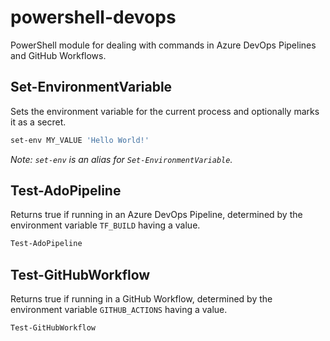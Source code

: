 # powershell-devops

PowerShell module for dealing with commands in Azure DevOps Pipelines and GitHub Workflows.

## Set-EnvironmentVariable

Sets the environment variable for the current process and optionally marks it as a secret.

```powershell
set-env MY_VALUE 'Hello World!'
```

*Note: `set-env` is an alias for `Set-EnvironmentVariable`.*

## Test-AdoPipeline

Returns true if running in an Azure DevOps Pipeline, determined by the environment variable `TF_BUILD` having a value.

```powershell
Test-AdoPipeline
```

## Test-GitHubWorkflow

Returns true if running in a GitHub Workflow, determined by the environment variable `GITHUB_ACTIONS` having a value.

```powershell
Test-GitHubWorkflow
```
